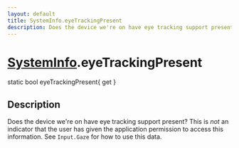 ```yaml
---
layout: default
title: SystemInfo.eyeTrackingPresent
description: Does the device we're on have eye tracking support present? This is _not_ an indicator that the user has given the application permission to access this information. See Input.Gaze for how to use this data.
---
```

# [SystemInfo]({{site.url}}/Pages/Reference/SystemInfo.html).eyeTrackingPresent

<div class='signature' markdown='1'>
static bool eyeTrackingPresent{ get }
</div>

## Description
Does the device we're on have eye tracking support
present? This is _not_ an indicator that the user has given the
application permission to access this information. See
`Input.Gaze` for how to use this data.


